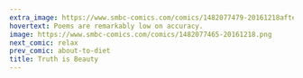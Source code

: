 ```yaml
---
extra_image: https://www.smbc-comics.com/comics/1482077479-20161218after.png
hovertext: Poems are remarkably low on accuracy.
image: https://www.smbc-comics.com/comics/1482077465-20161218.png
next_comic: relax
prev_comic: about-to-diet
title: Truth is Beauty
---
```


